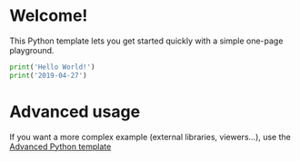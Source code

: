 # Welcome!

This Python template lets you get started quickly with a simple one-page playground.

```python runnable
print('Hello World!')
print('2019-04-27')
```

# Advanced usage

If you want a more complex example (external libraries, viewers...), use the [Advanced Python template](https://tech.io/select-repo/429)

